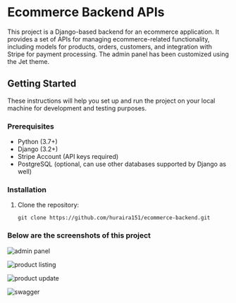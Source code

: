 # Ecommerce Backend APIs

This project is a Django-based backend for an ecommerce application. It provides a set of APIs for managing ecommerce-related functionality, including models for products, orders, customers, and integration with Stripe for payment processing. The admin panel has been customized using the Jet theme.

## Getting Started

These instructions will help you set up and run the project on your local machine for development and testing purposes.

### Prerequisites

- Python (3.7+)
- Django (3.2+)
- Stripe Account (API keys required)
- PostgreSQL (optional, can use other databases supported by Django as well)

### Installation

1. Clone the repository:

   ```shell
   git clone https://github.com/huraira151/ecommerce-backend.git

### Below are the screenshots of this project

![admin panel](./ecommerce_project_django/static/admin_panel.png "Admin Panel")

![product listing](./ecommerce_project_django/static/product_listing.png "Product Listing")

![product update](./ecommerce_project_django/static/product_create.png "Product Update")

![swagger](./ecommerce_project_django/static/swagger_aka_openapi.png "Swagger")
